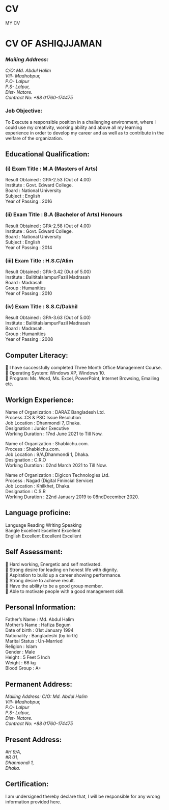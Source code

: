 # CV
MY CV
<!DOCTYPE html>
<html>
<head>
<title>CV OF ASHIQJJAMAN</title>
</head>


<body>
<h1>CV OF ASHIQJJAMAN</h1>
<address>
<h3>Mailing Address:</h3>
C/O: Md. Abdul Halim<br>
Vill- Madhobpur,<br> P.O- Lalpur<br>
P.S- Lalpur,<br> Dist- Natore.<br>
Contract No: +88 01760-174475

</address>
<h3>Job Objective:</h3>
<p>To Execute a responsible position in a challenging environment, where I could use my creativity, working ability and above all my learning experience in order to develop my career and as well as to contribute in the welfare of the organization.</p>
<h2>Educational Qualification:</h2>
<h3>(i)	Exam Title		: M.A (Masters of Arts)</h3>
<p>Result Obtained		: GPA-2.53 (Out of 4.00)<br>
Institute				: Govt. Edward College.<br>
Board					: National University <br>
Subject					: English<br>
Year of Passing 		: 2016

</p>

<h3>(ii)	Exam Title		: B.A (Bachelor of Arts) Honours</h3>
<p>Result Obtained			: GPA-2.58 (Out of 4.00)<br>
Institute					: Govt. Edward College.<br>
Board						: National University <br>
Subject						: English<br>
Year of Passing 			: 2014

</p>

<h3>(iii)	Exam Title		: H.S.C/Alim</h3>
<p>Result Obtained			: GPA-3.42 (Out of 5.00)<br>
Institute					: BalititaIslampurFazil Madrasah<br>
Board						: Madrasah<br>
Group 						: Humanities<br>
Year of Passing 			: 2010
	
</p>

</p>

<h3>(iv)	Exam Title		: S.S.C/Dakhil</h3>
<p>Result Obtained		: GPA-3.63 (Out of 5.00)<br>
Institute			: BalititaIslampurFazil Madrasah<br>
Board			: Madrasah.<br>
Group 			: Humanities<br>
Year of Passing 		: 2008

</p>

<h2>Computer Literacy:</h2>
<p>	I have successfully completed Three Month Office Management Course.<br>
	Operating System: Windows XP, Windows 10.<br>
	Program: Ms. Word, Ms. Excel, PowerPoint, Internet Browsing, Emailing etc.
</p>

<h2>Workign Experience:</h2>
<p> Name of Organization	: DARAZ Bangladesh Ltd.<br>
    Process 					:CS & PSC Issue Resolution<br>
    Job Location				: Dhanmondi 7, Dhaka.<br>
 	Designation					: Junior Executive<br>
 	Working Duration			: 17nd June 2021 to Till Now.

</p>

<p> Name of Organization	: Shabkichu.com.<br>
 	Process 				: Shabkichu.com.<br>
 	Job Location			: 9/A,Dhanmondi 1, Dhaka.<br>
 	Designation				: C.R.O<br>
 	Working Duration		: 02nd March 2021 to Till Now.


</p>

<p> Name of Organization	: Digicon Technologies Ltd.<br>
    Process 				: Nagad (Digital Finincial Service)<br>
 	Job Location			: Khilkhet, Dhaka.<br>
 	Designation				: C.S.R<br>
 	Working Duration		: 22nd January 2019 to 08ndDecember 2020.

</p>

<h2>Language proficine:</h2>

<p>Language	Reading	Writing	Speaking<br>
Bangle 	Excellent	Excellent	Excellent<br>
English 	Excellent	Excellent	Excellent
</p>

<h2>Self Assessment:</h2>
<p>	Hard working, Energetic and self motivated.<br>
	Strong desire for leading on honest life with dignity.<br>
	Aspiration to build up a career showing performance.<br>
	Strong desire to achieve result.<br>
	Have the ability to be a good group member.<br>
	Able to motivate people with a good management skill.
</p>

<h2>Personal Information:</h2>

<p>Father’s Name	: 	Md. Abdul Halim<br>
Mother’s Name		:	Hafiza Begum<br>
Date of birth		: 	01st January 1994<br>
Nationality			:	Bangladeshi (by birth)<br>
Marital Status		:	Un-Married<br>
Religion 			:	Islam<br>
Gender				:	Male<br>
Height				:	5 Feet 5 Inch<br>
Weight				:	68 kg<br>
Blood Group			: 	A+

</p>

<h2>Permanent Address:</h2>
<address>
Mailing Address:
C/O: Md. Abdul Halim<br>
Vill- Madhobpur,<br> P.O- Lalpur<br>
P.S- Lalpur,<br> Dist- Natore.<br>
Contract No: +88 01760-174475

</address>

<h2>Present Address:</h2>
<address>
#H 9/A,<br> #R 01,<br> Dhanmondi 1,<br> Dhaka.
</address>

<h2>Certification:</h2>
<p>I am undersigned thereby declare that, I will be responsible for any wrong information provided here.
</p>


</body>
</html>
